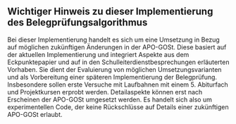 ## Wichtiger Hinweis zu dieser Implementierung des Belegprüfungsalgorithmus

Bei dieser Implementierung handelt es sich um eine Umsetzung in Bezug auf möglichen zukünftigen Änderungen in der APO-GOSt. Diese basiert auf der aktuellen Implementierung und integriert Aspekte aus dem Eckpunktepapier und auf in den Schulleiterdienstbesprechungen erläuterten Vorhaben.
Sie dient der Evaluierung von möglichen Umsetzungsvarianten und als Vorbereitung einer späteren Implementierung der Belegprüfung. Insbesondere sollen erste Versuche mit Laufbahnen mit einem 5. Abiturfach und Projektkursen erprobt werden. Detailaspekte können erst nach Erscheinen der APO-GOSt umgesetzt werden.
Es handelt sich also um experimentellen Code, der keine Rückschlüsse auf Details einer zukünftigen APO-GOSt erlaubt.
